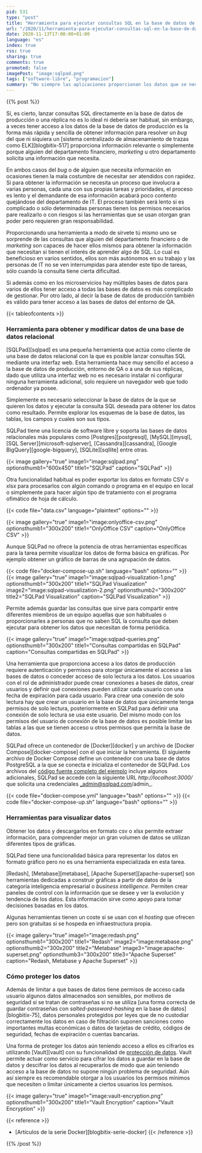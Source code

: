 ```yaml
---
pid: 531
type: "post"
title: "Herramienta para ejecutar consultas SQL en la base de datos de producción"
url: "/2020/11/herramienta-para-ejecutar-consultas-sql-en-la-base-de-datos-de-produccion/"
date: 2020-11-13T17:00:00+01:00
language: "es"
index: true
rss: true
sharing: true
comments: true
promoted: false
imagePost: "image:sqlpad.png"
tags: ["software-libre", "programacion"]
summary: "No siempre las aplicaciones proporcionan los datos que se necesitan. A veces para obtener cierta información de forma puntual o para corregir un dato que no se puede hacer desde la aplicación es necesario lanzar una consulta SQL a la base de datos relacional. Esto no es lo ideal, simplemente en ocasiones es lo más simple y rápido. Por otro lado, para tareas de análisis algunos usuarios necesitan una forma de tener acceso a los datos y obtener gráficas para analizarlos. En el artículo comento varias herramientas para tener acceso a las diferentes bases de datos ya sean de producción o del entorno de QA."
---
```


{{% post %}}

Sí, es cierto, lanzar consultas SQL directamente en la base de datos de producción o una réplica no es lo ideal ni debería ser habitual, sin embargo, a veces tener acceso a los datos de la base de datos de producción es la forma más rápida y sencilla de obtener información para resolver un _bug_ del que ni siquiera un [sistema centralizado de almacenamiento de trazas como ELK][blogbitix-517] proporciona información relevante o simplemente porque alguien del departamento financiero, _marketing_ u otro departamento solicita una información que necesita.

En ambos casos del _bug_ o de alguien que necesita información en ocasiones tienen la mala costumbre de necesitar ser atendidos con rapidez. Si para obtener la información se necesita un proceso que involucra a varias personas, cada una con sus propias tareas y prioridades, el proceso es lento y el demandante de esa información acabará poco contento quejándose del departamento de IT. El proceso también será lento si es complicado o sólo determinadas personas tienen los permisos necesarios pare realizarlo o con riesgos si las herramientas que se usan otorgan gran poder pero requieren gran responsabilidad.

Proporcionando una herramienta a modo de sírvete tú mismo uno se sorprende de las consultas que alguien del departamento financiero o de _marketing_ son capaces de hacer ellos mismos para obtener la información que necesitan si tienen el interés de aprender algo de SQL. Lo cual es beneficioso en varios sentidos, ellos son más autónomos en su trabajo y las personas de IT no se ven interrumpidas para atender este tipo de tareas, sólo cuando la consulta tiene cierta dificultad.

Si además como en los microservicios hay múltiples bases de datos para varios de ellos tener acceso a todas las bases de datos es más complicado de gestionar. Por otro lado, al decir la base de datos de producción también es válido para tener acceso a las bases de datos del entorno de QA.

{{< tableofcontents >}}

### Herramienta para obtener y modificar datos de una base de datos relacional

[SQLPad][sqlpad] es una pequeña herramienta que actúa como cliente de una base de datos relacional con la que es posible lanzar consultas SQL mediante una interfaz web. Esta herramienta hace muy sencillo el acceso a la base de datos de producción, entorno de QA o a una de sus réplicas, dado que utiliza una interfaz web no es necesario instalar ni configurar ninguna herramienta adicional, solo requiere un navegador web que todo ordenador ya posee.

Simplemente es necesario seleccionar la base de datos de la que se quieren los datos y ejecutar la consulta SQL deseada para obtener los datos como resultado. Permite explorar los esquemas de la base de datos, las tablas, los campos y cuales son sus tipos.

SQLPad tiene una licencia de software libre y soporta las bases de datos relacionales más populares como [Postgres][postgresql], [MySQL][mysql], [SQL Server][microsoft-sqlserver], [Cassandra][cassandra], [Google BigQuery][google-bigquery], [SQLite][sqllite] entre otras.

{{< image
    gallery="true"
    image1="image:sqlpad.png" optionsthumb1="600x450" title1="SQLPad"
    caption="SQLPad" >}}

Otra funcionalidad habitual es poder exportar los datos en formato CSV o xlsx para procesarlos con algún comando o programa en el equipo en local o simplemente para hacer algún tipo de tratamiento con el programa ofimático de hoja de cálculo.

{{< code file="data.csv" language="plaintext" options="" >}}

{{< image
    gallery="true"
    image1="image:onlyoffice-csv.png" optionsthumb1="300x200" title1="OnlyOffice CSV"
    caption="OnlyOffice CSV" >}}

Aunque SQLPad no ofrece la potencia de otras herramientas específicas para la tarea permite visualizar los datos de forma básica en gráficas. Por ejemplo obtener un gráfico de barras de una agrupación de datos.

{{< code file="docker-compose-up.sh" language="bash" options="" >}}
{{< image
    gallery="true"
    image1="image:sqlpad-visualization-1.png" optionsthumb1="300x200" title1="SQLPad Visualization"
    image2="image:sqlpad-visualization-2.png" optionsthumb2="300x200" title2="SQLPad Visualization"
    caption="SQLPad Visualization" >}}

Permite además guardar las consultas que sirve para compartir entre diferentes miembros de un equipo aquellas que son habituales o proporcionarles a personas que no saben SQL la consulta que deben ejecutar para obtener los datos que necesitan de forma periódica.

{{< image
    gallery="true"
    image1="image:sqlpad-queries.png" optionsthumb1="300x200" title1="Consultas compartidas en SQLPad"
    caption="Consultas compartidas en SQLPad" >}}

Una herramienta que proporciona acceso a los datos de producción requiere autenticación y permisos para otorgar únicamente el acceso a las bases de datos o conceder acceso de solo lectura a los datos. Los usuarios con el rol de administrador puede crear conexiones a bases de datos, crear usuarios y definir qué conexiones pueden utilizar cada usuario con una fecha de expiración para cada usuario. Para crear una conexión de solo lectura hay que crear un usuario en la base de datos que únicamente tenga permisos de solo lectura, posteriormente en SQLPad para definir una conexión de solo lectura se usa este usuario. Del mismo modo con los permisos del usuario de conexión de la base de datos es posible limitar las tablas a las que se tienen acceso u otros permisos que permita la base de datos.

SQLPad ofrece un contenedor de [Docker][docker] y un archivo de [Docker Compose][docker-compose] con el que iniciar la herramienta. El siguiente archivo de Docker Compose define un contenedor con una base de datos PostgreSQL a la que se conecta e inicializa el contenedor de SQLPad. Los archivos del [código fuente completo del ejemplo](https://github.com/sqlpad/sqlpad/tree/master/docker-examples/postgres-docker-compose) incluye algunos adicionales, SQLPad se accede con la siguiente URL _http:\/\/localhost:3000/_ que solicita una credenciales _admin@sqlpad.com/admin_.

{{< code file="docker-compose.yml" language="bash" options="" >}}
{{< code file="docker-compose-up.sh" language="bash" options="" >}}

### Herramientas para visualizar datos

Obtener los datos y descargarlos en formato csv o xlsx permite extraer información, para comprender mejor un gran volumen de datos se utilizan diferentes tipos de gráficas.

SQLPad tiene una funcionalidad básica para representar los datos en formato gráfico pero no es una herramienta especializada en esta tarea. 

[Redash], [Metabase][metabase], [Apache Superset][apache-superset] son herramientas dedicadas a construir gráficas a partir de datos de la categoría inteligencia empresarial o _business intelligence_. Permiten crear paneles de control con la información que se desee y ver la evolución y tendencia de los datos. Esta información sirve como apoyo para tomar decisiones basadas en los datos.

Algunas herramientas tienen un coste si se usan con el _hosting_ que ofrecen pero son gratuitas si se hospeda en infraestructura propia.

{{< image
    gallery="true"
    image1="image:redash.png" optionsthumb1="300x200" title1="Redash"
    image2="image:metabase.png" optionsthumb2="300x200" title2="Metabase"
    image3="image:apache-superset.png" optionsthumb3="300x200" title3="Apache Superset"
    caption="Redash, Metabase y Apache Superset" >}}

### Cómo proteger los datos

Además de limitar a que bases de datos tiene permisos de acceso cada usuario algunos datos almacenados son sensibles, por motivos de seguridad si se tratan de contraseñas si no se utiliza [una forma correcta de guardar contraseñas con _salted-password-hashing_ en la base de datos][blogbitix-75], datos personales protegidos por leyes que de no custodiar correctamente los datos en caso de filtración suponen sanciones como importantes multas económicas o datos de tarjetas de crédito, códigos de seguridad, fechas de expiración o cuentas bancarias.

Una forma de proteger los datos aún teniendo acceso a ellos es cifrarlos es utilizando [Vault][vault] con su funcionalidad de [protección de datos](https://www.hashicorp.com/products/vault/data-protection). Vault permite actuar como servicio para cifrar los datos a guardar en la base de datos y descifrar los datos al recuperarlos de modo que aún teniendo acceso a la base de datos no supone ningún problema de seguridad. Aún así siempre es recomendable otorgar a los usuarios los permisos mínimos que necesiten o limitar únicamente a ciertos usuarios los permisos.

{{< image
    gallery="true"
    image1="image:vault-encryption.png" optionsthumb1="300x200" title1="Vault Encryption"
    caption="Vault Encryption" >}}

{{< reference >}}
* [Artículos de la serie Docker][blogbitix-serie-docker]
{{< /reference >}}

{{% /post %}}
